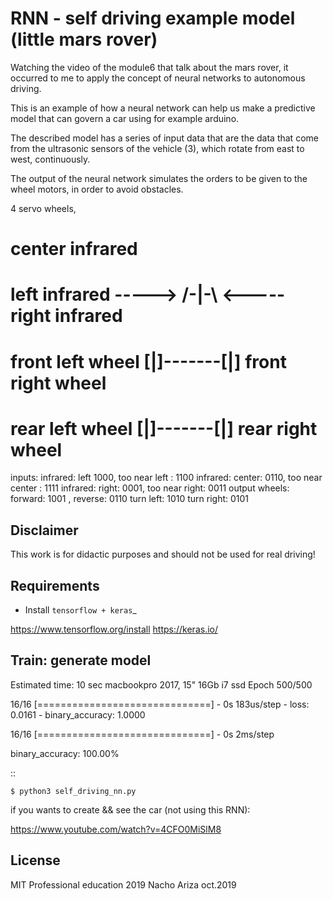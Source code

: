 RNN -  self driving example model (little mars rover)
=====================================================

Watching the video of the module6 that talk about the mars rover, 
it occurred to me to apply the concept of neural networks to autonomous driving.

This is an example of how a neural network can help us make a predictive model 
that can govern a car using for example arduino. 

The described model has a series of input data that are the data that 
come from the ultrasonic sensors of the vehicle (3), which rotate 
from east to west, continuously. 

The output of the neural network simulates the orders to be given 
to the wheel motors, in order to avoid obstacles.

 4 servo wheels,
#                  center infrared
#  left infrared -----> /-|-\ <----- right infrared
#  front left wheel [|]-------[|] front right wheel
#  rear left wheel  [|]-------[|] rear right wheel

  inputs:
  infrared: left 1000, too near left : 1100
  infrared: center: 0110, too near center : 1111
  infrared: right: 0001, too near right: 0011
  output  wheels: forward: 1001 , reverse: 0110
  turn left: 1010 turn right: 0101




Disclaimer
----------
This work is for didactic purposes and should not be used for real driving!


Requirements
--------------
-  Install `tensorflow + keras`_

https://www.tensorflow.org/install
https://keras.io/

Train: generate model
---------------------
Estimated time: 10 sec
macbookpro 2017, 15" 16Gb i7 ssd
Epoch 500/500

16/16 [==============================] - 0s 183us/step - loss: 0.0161 - binary_accuracy: 1.0000

16/16 [==============================] - 0s 2ms/step

binary_accuracy: 100.00%

::

    $ python3 self_driving_nn.py


if you wants to create && see the car (not using this RNN):

https://www.youtube.com/watch?v=4CFO0MiSlM8

License
-------

MIT Professional education 2019
Nacho Ariza oct.2019


